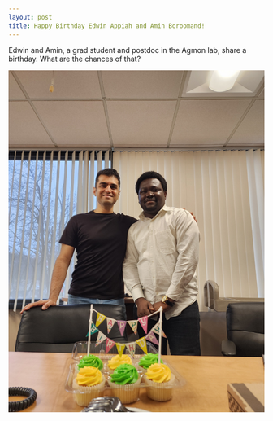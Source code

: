 ```yaml
---
layout: post
title: Happy Birthday Edwin Appiah and Amin Boroomand!
---
```


Edwin and Amin, a grad student and postdoc in the Agmon lab, share a birthday. What are the chances of that?

![EdwinAminBday](https://raw.githubusercontent.com/eagmon/eagmon.github.io/master/images/edwinaminbday.jpg)
